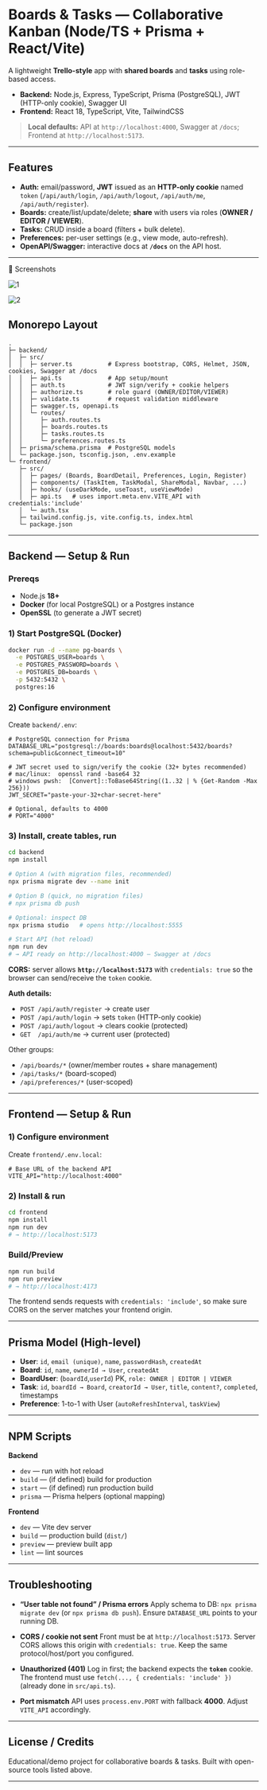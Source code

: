 # Boards & Tasks — Collaborative Kanban (Node/TS + Prisma + React/Vite)

A lightweight **Trello-style** app with **shared boards** and **tasks** using role-based access.

* **Backend:** Node.js, Express, TypeScript, Prisma (PostgreSQL), JWT (HTTP-only cookie), Swagger UI
* **Frontend:** React 18, TypeScript, Vite, TailwindCSS

> **Local defaults:** API at `http://localhost:4000`, Swagger at `/docs`; Frontend at `http://localhost:5173`.

---

## Features

* **Auth:** email/password, **JWT** issued as an **HTTP-only cookie** named `token` (`/api/auth/login`, `/api/auth/logout`, `/api/auth/me`, `/api/auth/register`).
* **Boards:** create/list/update/delete; **share** with users via roles (**OWNER / EDITOR / VIEWER**).
* **Tasks:** CRUD inside a board (filters + bulk delete).
* **Preferences:** per-user settings (e.g., view mode, auto-refresh).
* **OpenAPI/Swagger:** interactive docs at **`/docs`** on the API host.

---
📸 Screenshots


![1](./docs/screenshot1.png)


![2](./docs/screenshot2.png)



## Monorepo Layout

```
.
├─ backend/
│  ├─ src/
│  │  ├─ server.ts          # Express bootstrap, CORS, Helmet, JSON, cookies, Swagger at /docs
│  │  ├─ api.ts             # App setup/mount
│  │  ├─ auth.ts            # JWT sign/verify + cookie helpers
│  │  ├─ authorize.ts       # role guard (OWNER/EDITOR/VIEWER)
│  │  ├─ validate.ts        # request validation middleware
│  │  ├─ swagger.ts, openapi.ts
│  │  └─ routes/
│  │     ├─ auth.routes.ts
│  │     ├─ boards.routes.ts
│  │     ├─ tasks.routes.ts
│  │     └─ preferences.routes.ts
│  ├─ prisma/schema.prisma  # PostgreSQL models
│  └─ package.json, tsconfig.json, .env.example
└─ frontend/
   ├─ src/
   │  ├─ pages/ (Boards, BoardDetail, Preferences, Login, Register)
   │  ├─ components/ (TaskItem, TaskModal, ShareModal, Navbar, ...)
   │  ├─ hooks/ (useDarkMode, useToast, useViewMode)
   │  ├─ api.ts   # uses import.meta.env.VITE_API with credentials:'include'
   │  └─ auth.tsx
   ├─ tailwind.config.js, vite.config.ts, index.html
   └─ package.json
```

---

## Backend — Setup & Run

### Prereqs

* Node.js **18+**
* **Docker** (for local PostgreSQL) or a Postgres instance
* **OpenSSL** (to generate a JWT secret)

### 1) Start PostgreSQL (Docker)

```bash
docker run -d --name pg-boards \
  -e POSTGRES_USER=boards \
  -e POSTGRES_PASSWORD=boards \
  -e POSTGRES_DB=boards \
  -p 5432:5432 \
  postgres:16
```

### 2) Configure environment

Create `backend/.env`:

```env
# PostgreSQL connection for Prisma
DATABASE_URL="postgresql://boards:boards@localhost:5432/boards?schema=public&connect_timeout=10"

# JWT secret used to sign/verify the cookie (32+ bytes recommended)
# mac/linux:  openssl rand -base64 32
# windows pwsh:  [Convert]::ToBase64String((1..32 | % {Get-Random -Max 256}))
JWT_SECRET="paste-your-32+char-secret-here"

# Optional, defaults to 4000
# PORT="4000"
```

### 3) Install, create tables, run

```bash
cd backend
npm install

# Option A (with migration files, recommended)
npx prisma migrate dev --name init

# Option B (quick, no migration files)
# npx prisma db push

# Optional: inspect DB
npx prisma studio   # opens http://localhost:5555

# Start API (hot reload)
npm run dev
# → API ready on http://localhost:4000 — Swagger at /docs
```

**CORS:** server allows **`http://localhost:5173`** with `credentials: true` so the browser can send/receive the `token` cookie.

**Auth details:**

* `POST /api/auth/register` → create user
* `POST /api/auth/login` → sets `token` (HTTP-only cookie)
* `POST /api/auth/logout` → clears cookie (protected)
* `GET  /api/auth/me` → current user (protected)

Other groups:

* `/api/boards/*` (owner/member routes + share management)
* `/api/tasks/*` (board-scoped)
* `/api/preferences/*` (user-scoped)

---

## Frontend — Setup & Run

### 1) Configure environment

Create `frontend/.env.local`:

```env
# Base URL of the backend API
VITE_API="http://localhost:4000"
```

### 2) Install & run

```bash
cd frontend
npm install
npm run dev
# → http://localhost:5173
```

### Build/Preview

```bash
npm run build
npm run preview
# → http://localhost:4173
```

The frontend sends requests with `credentials: 'include'`, so make sure CORS on the server matches your frontend origin.

---

## Prisma Model (High-level)

* **User**: `id`, `email (unique)`, `name`, `passwordHash`, `createdAt`
* **Board**: `id`, `name`, `ownerId → User`, `createdAt`
* **BoardUser**: (`boardId`,`userId`) PK, `role: OWNER | EDITOR | VIEWER`
* **Task**: `id`, `boardId → Board`, `creatorId → User`, `title`, `content?`, `completed`, timestamps
* **Preference**: 1-to-1 with User (`autoRefreshInterval`, `taskView`)

---

## NPM Scripts

**Backend**

* `dev` — run with hot reload
* `build` — (if defined) build for production
* `start` — (if defined) run production build
* `prisma` — Prisma helpers (optional mapping)

**Frontend**

* `dev` — Vite dev server
* `build` — production build (`dist/`)
* `preview` — preview built app
* `lint` — lint sources

---

## Troubleshooting

* **“User table not found” / Prisma errors**
  Apply schema to DB: `npx prisma migrate dev` (or `npx prisma db push`). Ensure `DATABASE_URL` points to your running DB.

* **CORS / cookie not sent**
  Front must be at `http://localhost:5173`. Server CORS allows this origin with `credentials: true`. Keep the same protocol/host/port you configured.

* **Unauthorized (401)**
  Log in first; the backend expects the **`token`** cookie. The frontend must use `fetch(..., { credentials: 'include' })` (already done in `src/api.ts`).

* **Port mismatch**
  API uses `process.env.PORT` with fallback **4000**. Adjust `VITE_API` accordingly.

---

## License / Credits

Educational/demo project for collaborative boards & tasks.
Built with open-source tools listed above.

---
